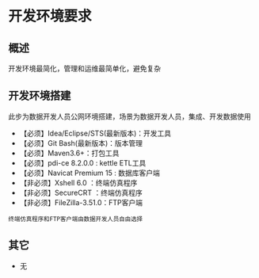 # 开发环境要求

## 概述

开发环境最简化，管理和运维最简单化，避免复杂

## 开发环境搭建

此步为数据开发人员公网环境搭建，场景为数据开发人员，集成、开发数据使用

- 【必须】Idea/Eclipse/STS(最新版本)：开发工具
- 【必须】Git Bash(最新版本)：版本管理
- 【必须】Maven3.6+：打包工具
- 【必须】pdi-ce 8.2.0.0 : kettle ETL工具
- 【必须】Navicat Premium 15 : 数据库客户端
- 【非必须】Xshell 6.0 ：终端仿真程序
- 【非必须】SecureCRT ：终端仿真程序
- 【非必须】FileZilla-3.51.0：FTP客户端

`终端仿真程序和FTP客户端由数据开发人员自由选择`

## 其它

- 无


